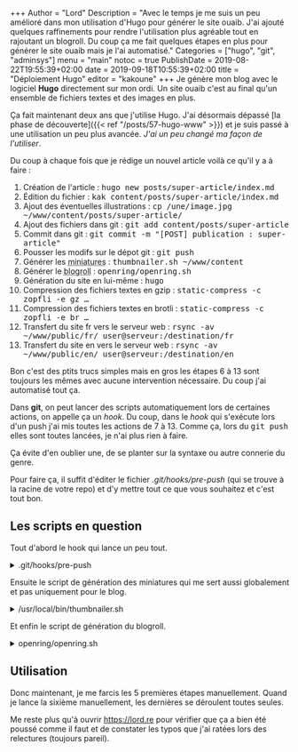 +++
Author = "Lord"
Description = "Avec le temps je me suis un peu amélioré dans mon utilisation d'Hugo pour générer le site ouaib. J'ai ajouté quelques raffinements pour rendre l'utilisation plus agréable tout en rajoutant un blogroll. Du coup ça me fait quelques étapes en plus pour générer le site ouaib mais je l'ai automatisé."
Categories = ["hugo", "git", "adminsys"]
menu = "main"
notoc = true
PublishDate = 2019-08-22T19:55:39+02:00
date = 2019-09-18T10:55:39+02:00
title = "Déploiement Hugo"
editor = "kakoune"
+++
Je génère mon blog avec le logiciel **Hugo** directement sur mon ordi.
Un site ouaib c'est au final qu'un ensemble de fichiers textes et des images en plus.

Ça fait maintenant deux ans que j'utilise Hugo.
J'ai désormais dépassé [la phase de découverte]({{< ref "/posts/57-hugo-www" >}}) et je suis passé à une utilisation un peu plus avancée.
*J'ai un peu changé ma façon de l'utiliser*.

Du coup à chaque fois que je rédige un nouvel article voilà ce qu'il y a à faire :

  1. Création de l'article : <samp>hugo new posts/super-article/index.md</samp>
  2. Édition du fichier : <samp>kak content/posts/super-article/index.md</samp>
  3. Ajout des éventuelles illustrations : <samp>cp /une/image.jpg ~/www/content/posts/super-article/</samp>
  4. Ajout des fichiers dans git : <samp>git add content/posts/super-article</samp>
  5. Commit dans git : <samp>git commit -m "[POST] publication : super-article"</samp>
  6. Pousser les modifs sur le dépot git : <samp>git push</samp>
  7. Générer les <abbr title="Un script shell qui trouve les jpg et png, les recompresse et génère une version plus petite">miniatures</abbr> : <samp>thumbnailer.sh ~/www/content</samp>
  8. Générer le <abbr title="Les extraits vers des blogs extérieurs que l'on voit à droite">blogroll</abbr> : <samp>openring/openring.sh</samp>
  9. Génération du site en lui-même : <samp>hugo</samp>
  10. Compression des fichiers textes en gzip : <samp>static-compress -c zopfli -e gz …</samp>
  11. Compression des fichiers textes en brotli : <samp>static-compress -c zopfli -e br …</samp>
  12. Transfert du site fr vers le serveur web : <samp>rsync -av ~/www/public/fr/ user@serveur:/destination/fr</samp>
  13. Transfert du site en vers le serveur web : <samp>rsync -av ~/www/public/en/ user@serveur:/destination/en</samp>

Bon c'est des ptits trucs simples mais en gros les étapes 6 à 13 sont toujours les mêmes avec aucune intervention nécessaire.
Du coup j'ai automatisé tout ça.

Dans **git**, on peut lancer des scripts automatiquement lors de certaines actions, on appelle ça un *hook*.
Du coup, dans le *hook* qui s'exécute lors d'un push j'ai mis toutes les actions de 7 à 13.
Comme ça, lors du <samp>git push</samp> elles sont toutes lancées, je n'ai plus rien à faire.

Ça évite d'en oublier une, de se planter sur la syntaxe ou autre connerie du genre.

Pour faire ça, il suffit d'éditer le fichier *.git/hooks/pre-push* (qui se trouve à la racine de votre repo) et d'y mettre tout ce que vous souhaitez et c'est tout bon.

## Les scripts en question

Tout d'abord le hook qui lance un peu tout.
<details><summary>.git/hooks/pre-push</summary>
{{< highlight "shell" >}}
/usr/local/bin/thumbnailer.sh /home/lord/www/content
/home/lord/www/openring/openring.sh
/usr/bin/hugo
static-compress -c zopfli -e gz -j 16 "/home/lord/www/public/**/*.svg" "/home/lord/www/public/**/*.html" "/home/lord/www/public/**/*.csv" "/home/lord/www/public/**/*.css" "/home/lord/www/public/**/*.txt" "/home/lord/www/public/**/*.xml"
static-compress -c brotli -e br -j 16 "/home/lord/www/public/**/*.svg" "/home/lord/www/public/**/*.html" "/home/lord/www/public/**/*.csv" "/home/lord/www/public/**/*.css" "/home/lord/www/public/**/*.txt" "/home/lord/www/public/**/*.xml"
rsync -av /home/lord/www/public/fr/ www@n2:/var/www/lord.re/.
rsync -av /home/lord/www/public/en/ www@n2:/var/www/lord.re/en/
{{< / highlight >}}
</details>

Ensuite le script de génération des miniatures qui me sert aussi globalement et pas uniquement pour le blog.
<details><summary>/usr/local/bin/thumbnailer.sh</summary>
{{< highlight "shell" >}}
#!/bin/sh

check_replace(){
# Si le thumbnail généré est plus gros que l'original (ça arrive régulièrement surtout avec les png) on garde l'original et on le copie comme si c'était le thumbnail.
  size_orig=$(stat -c %s $1)
  size_thumb=$(stat -c %s $2)
  if [ "$size_orig" -lt "$size_thumb" ]; then
    rm "$2"
    cp "$1" "$2"
  fi
}

thumbnail(){
  echo -en "Processing image \e[0;34m$1\e[0m :"
  extension="$(echo $1 | awk -F\. '{print $NF}')"
  thumbname="$(dirname $1)/$(basename -s .$extension $1).thumb.$extension"

# Si une image est un thumbnail on la considère comme déjà bien traitée.
  if [[ $1 == *".thumb."* ]]; then
    echo -e " \e[0;31m est un thumb !\e[0m"
    return 0
  fi

# Si une image a déjà un thumbnail, on la considère comme déjà traitée et donc on y retouche pas.
  if [ -f "$(dirname $1)/$(basename -s .$extension $1).thumb.$extension" ]; then
    echo -e " \e[0;31ma déjà un thumb !\e[0m"
    return 0
  fi

  case "$extension" in
  jpg | jpeg | JPG | JPEG )
    /usr/bin/convert -resize 1224\> -quality 55 "$1" "$thumbname"
    jpegoptim -s "$1"
    check_replace "$1" "$thumbname"
  ;;
  png | PNG)
# Ce con de pngcrush a tendance à faire n'importe quoi si on lui dit de réécrire par-dessus les images, du coup on passe par un fichier temporaire qu'on renomme par la suite.
    pngcrush -warn "$1" "$1.tmp"
    mv -f "$1.tmp" "$1"
    /usr/bin/convert -resize 1224\> "$1" "$thumbname"
    pngcrush -warn "$thumbname" "$thumbname.tmp"
    mv -f "$thumbname.tmp" "$thumbname"
    check_replace "$1" "$thumbname"
  ;;
  esac
  echo -e "\e[0;32mOK\e[0;m"

}

export -f thumbnail
export -f check_replace
find $1 -name '*.jpg' -or -name '*.jpeg' -or -name '*.JPG' -or -name '*.JPEG' -or -name '*.png' -or -name '*.PNG' | parallel --jobs 16 thumbnail
{{< / highlight >}}
</details>

Et enfin le script de génération du blogroll.
<details><summary>openring/openring.sh</summary>
{{< highlight "bash" >}}
#! /bin/bash
# Je ne vous partage pas la liste parceque bon il y en a trop et ça pète l'affichage…
feeds=( 'https:// … feed.xml' 'https:// … index.xml' )

rand_feeds=( $(shuf -e "${feeds[@]}") )

choose_feeds(){
for index in 0 1 2 3 4 5
do
  selected_feeds="-s ${rand_feeds[$index]} $selected_feeds"
done
}

choose_feeds
echo $selected_feeds

/home/lord/www/openring/openring -n 6 \
$selected_feeds \
< /home/lord/www/openring/in.html \
> /home/lord/www/layouts/partials/openring.html
{{< / highlight >}}
</details>

## Utilisation
Donc maintenant, je me farcis les 5 premières étapes manuellement.
Quand je lance la sixième manuellement, les dernières se déroulent toutes seules.

Me reste plus qu'à ouvrir https://lord.re pour vérifier que ça a bien été poussé comme il faut et de constater les typos que j'ai ratées lors des relectures (toujours pareil).
